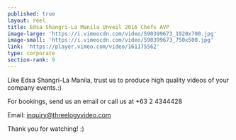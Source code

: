 ```yaml
---
published: true
layout: reel
title: Edsa Shangri-La Manila Unveil 2016 Chefs AVP
image-large: 'https://i.vimeocdn.com/video/590399673_1920x700.jpg'
image-small: 'https://i.vimeocdn.com/video/590399673_750x500.jpg'
link: 'https://player.vimeo.com/video/161175562'
type: corporate
section-rank: 9
---
```

Like Edsa Shangri-La Manila, trust us to produce high quality videos of your company events.:)

For bookings, send us an email or call us at +63 2 4344428

Email: inquiry@threelogyvideo.com

Thank you for watching! :)
